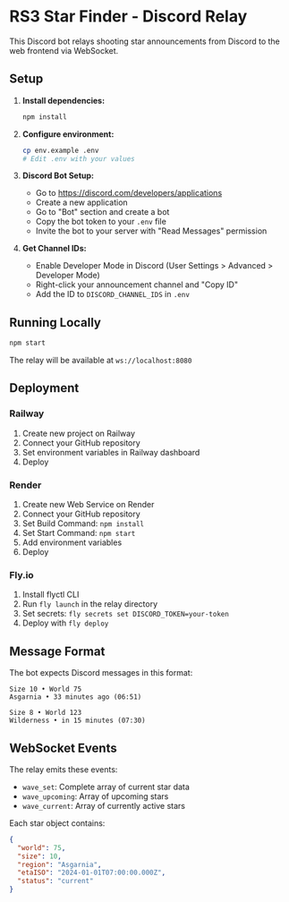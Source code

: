 # RS3 Star Finder - Discord Relay

This Discord bot relays shooting star announcements from Discord to the web frontend via WebSocket.

## Setup

1. **Install dependencies:**
   ```bash
   npm install
   ```

2. **Configure environment:**
   ```bash
   cp env.example .env
   # Edit .env with your values
   ```

3. **Discord Bot Setup:**
   - Go to https://discord.com/developers/applications
   - Create a new application
   - Go to "Bot" section and create a bot
   - Copy the bot token to your `.env` file
   - Invite the bot to your server with "Read Messages" permission

4. **Get Channel IDs:**
   - Enable Developer Mode in Discord (User Settings > Advanced > Developer Mode)
   - Right-click your announcement channel and "Copy ID"
   - Add the ID to `DISCORD_CHANNEL_IDS` in `.env`

## Running Locally

```bash
npm start
```

The relay will be available at `ws://localhost:8080`

## Deployment

### Railway
1. Create new project on Railway
2. Connect your GitHub repository 
3. Set environment variables in Railway dashboard
4. Deploy

### Render
1. Create new Web Service on Render
2. Connect your GitHub repository
3. Set Build Command: `npm install`
4. Set Start Command: `npm start`
5. Add environment variables
6. Deploy

### Fly.io
1. Install flyctl CLI
2. Run `fly launch` in the relay directory
3. Set secrets: `fly secrets set DISCORD_TOKEN=your-token`
4. Deploy with `fly deploy`

## Message Format

The bot expects Discord messages in this format:

```
Size 10 • World 75
Asgarnia • 33 minutes ago (06:51)

Size 8 • World 123  
Wilderness • in 15 minutes (07:30)
```

## WebSocket Events

The relay emits these events:

- `wave_set`: Complete array of current star data
- `wave_upcoming`: Array of upcoming stars
- `wave_current`: Array of currently active stars

Each star object contains:
```json
{
  "world": 75,
  "size": 10,
  "region": "Asgarnia",
  "etaISO": "2024-01-01T07:00:00.000Z",
  "status": "current"
}
```

